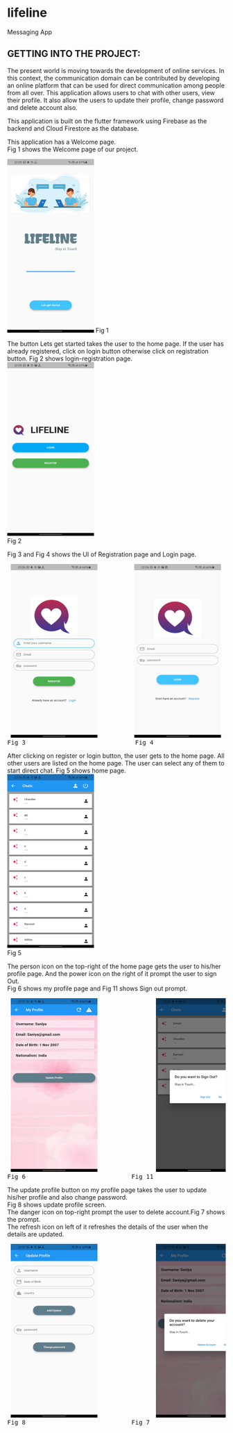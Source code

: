 # lifeline

Messaging App

## GETTING INTO THE PROJECT:
The present world is moving towards the development of online services. In this context, the communication domain can be contributed by developing an online platform that can be used for direct communication among people from all over. This application allows users to chat with other users, view their profile. It also allow the users to update their profile, change password and delete account also.

This application is built on the flutter framework using Firebase as the backend and Cloud Firestore as the database.

This application has a Welcome page.  
Fig 1 shows the Welcome page of our project.  

<img src="assets/1.jpg" width="200" height="400">  
Fig 1  

The button Lets get started takes the user to the home page. If the user has already registered, click on login button otherwise click on registration button.
Fig 2 shows login-registration page.  
<img src="assets/2.jpg" width="200" height="400">  
Fig 2  
  
Fig 3 and Fig 4 shows the UI of Registration page and Login page.  
<pre> <img src="assets/3.jpg" width="200" height="400">          <img src="assets/4.jpg" width="200" height="400">  
Fig 3                              Fig 4  </pre>  

After clicking on register or login button, the user gets to the home page. All other users are listed on the home page. The user can select any of them to start direct chat.
Fig 5 shows home page.  
<img src="assets/5.jpg" width="200" height="400">  
Fig 5  

The person icon on the top-right of the home page gets the user to his/her profile page. And the power icon on the right of it prompt the user to sign Out.  
Fig 6 shows my profile page and Fig 11 shows Sign out prompt.  
<pre> <img src="assets/6.jpg" width="200" height="400">                <img src="assets/11.jpg" width="200" height="400">  
Fig 6                             Fig 11  </pre>  

The update profile button on my profile page takes the user to update his/her profile and also change password.  
Fig 8 shows update profile screen.  
The danger icon on top-right prompt the user to delete account.Fig 7 shows the prompt.  
The refresh icon on left of it refreshes the details of the user when the details are updated.  

<pre> <img src="assets/8.jpg" width="200" height="400">                <img src="assets/7.jpg" width="200" height="400">  
Fig 8                             Fig 7  </pre>  


 


